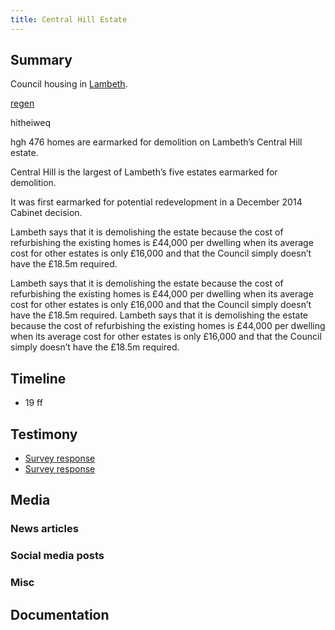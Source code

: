```yaml
---
title: Central Hill Estate
---
```


## Summary

Council housing in [Lambeth](providers/Lambeth). 

[regen](cause-effect-affect/regeneration)

hitheiweq

hgh 
476 homes are earmarked for demolition on Lambeth’s Central Hill estate.

Central Hill is the largest of Lambeth’s five estates earmarked for demolition.

It was first earmarked for potential redevelopment in a December 2014 Cabinet decision.

Lambeth says that it is demolishing the estate because the cost of refurbishing the existing homes is £44,000 per dwelling when its average cost for other estates is only £16,000 and that the Council simply doesn’t have the £18.5m required. 

Lambeth says that it is demolishing the estate because the cost of refurbishing the existing homes is £44,000 per dwelling when its average cost for other estates is only £16,000 and that the Council simply doesn’t have the £18.5m required. 
Lambeth says that it is demolishing the estate because the cost of refurbishing the existing homes is £44,000 per dwelling when its average cost for other estates is only £16,000 and that the Council simply doesn’t have the £18.5m required. 


## Timeline

- 19
ff

## Testimony

- [Survey response](testimony/SR101)
- [Survey response](testimony/SR102)

## Media
### News articles
### Social media posts
### Misc

## Documentation

